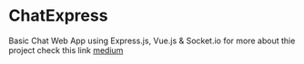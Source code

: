# ChatExpress
Basic Chat Web App using Express.js, Vue.js &amp; Socket.io
for more about thie project check this link 
[medium](https://medium.com/@jaouad_45834/basic-chat-web-app-using-express-js-vue-js-socket-io-429588e841f0)
